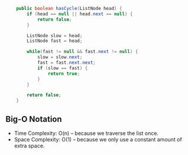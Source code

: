 ```java
    public boolean hasCycle(ListNode head) {
        if (head == null || head.next == null) {
            return false;
        } 

        ListNode slow = head;
        ListNode fast = head;

        while(fast != null && fast.next != null) {
            slow = slow.next;
            fast = fast.next.next;
            if (slow == fast) {
                return true;
            }
        }

        return false;
    }
```

## Big-O Notation
- Time Complexity: O(n) – because we traverse the list once.
- Space Complexity: O(1) – because we only use a constant amount of extra space.
